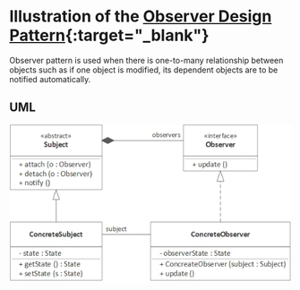 # Illustration of the [Observer Design Pattern](https://refactoring.guru/design-patterns/observer){:target="_blank"}

Observer pattern is used when there is one-to-many relationship between objects such as if one object is modified, its dependent objects are to be notified automatically.
## UML

![Strategy Design Pattern](observer.png)
